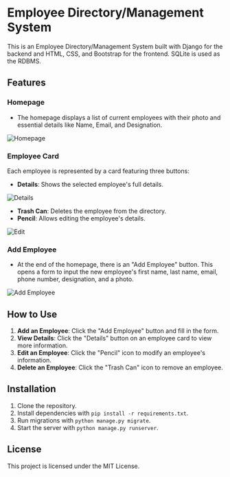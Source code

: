 # Employee Directory/Management System

This is an Employee Directory/Management System built with Django for the backend and HTML, CSS, and Bootstrap for the frontend. SQLite is used as the RDBMS.

## Features

### Homepage
- The homepage displays a list of current employees with their photo and essential details like Name, Email, and Designation.

![Homepage](/employee_directory/assests/home.png)

### Employee Card
Each employee is represented by a card featuring three buttons:
- **Details**: Shows the selected employee's full details.

![Details](/employee_directory/assests/details.png)

- **Trash Can**: Deletes the employee from the directory.
- **Pencil**: Allows editing the employee's details.

![Edit](/employee_directory/assests/edit.png)

### Add Employee
- At the end of the homepage, there is an "Add Employee" button. This opens a form to input the new employee's first name, last name, email, phone number, designation, and a photo.

![Add Employee](/employee_directory/assests/addemp.png)

## How to Use
1. **Add an Employee**: Click the "Add Employee" button and fill in the form.
2. **View Details**: Click the "Details" button on an employee card to view more information.
3. **Edit an Employee**: Click the "Pencil" icon to modify an employee's information.
4. **Delete an Employee**: Click the "Trash Can" icon to remove an employee.

## Installation
1. Clone the repository.
2. Install dependencies with `pip install -r requirements.txt`.
3. Run migrations with `python manage.py migrate`.
4. Start the server with `python manage.py runserver`.

## License
This project is licensed under the MIT License.

